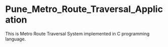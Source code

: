 # Pune_Metro_Route_Traversal_Application
This is Metro Route Traversal System implemented in C programming language. 
